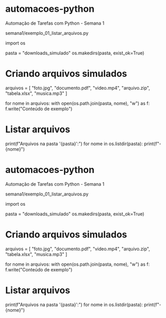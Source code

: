 # automacoes-python
Automação de Tarefas com Python - Semana 1

semana1/exemplo_01_listar_arquivos.py

import os

pasta = "downloads_simulado"
os.makedirs(pasta, exist_ok=True)

# Criando arquivos simulados
arquivos = [
    "foto.jpg",
    "documento.pdf",
    "video.mp4",
    "arquivo.zip",
    "tabela.xlsx",
    "musica.mp3"
]

for nome in arquivos:
    with open(os.path.join(pasta, nome), "w") as f:
        f.write("Conteúdo de exemplo")

# Listar arquivos
print(f"Arquivos na pasta '{pasta}':")
for nome in os.listdir(pasta):
    print(f"- {nome}")





# automacoes-python
Automação de Tarefas com Python - Semana 1

semana1/exemplo_01_listar_arquivos.py

import os

pasta = "downloads_simulado"
os.makedirs(pasta, exist_ok=True)

# Criando arquivos simulados
arquivos = [
    "foto.jpg",
    "documento.pdf",
    "video.mp4",
    "arquivo.zip",
    "tabela.xlsx",
    "musica.mp3"
]

for nome in arquivos:
    with open(os.path.join(pasta, nome), "w") as f:
        f.write("Conteúdo de exemplo")

# Listar arquivos
print(f"Arquivos na pasta '{pasta}':")
for nome in os.listdir(pasta):
    print(f"- {nome}")

